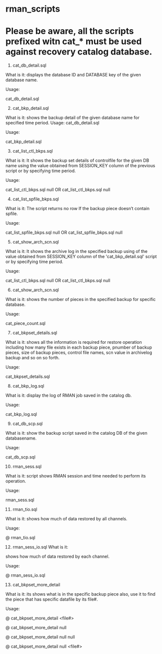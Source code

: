 # rman_scripts
# Please be aware, all the scripts prefixed witn cat_* must be used against recovery catalog database.
1. cat_db_detail.sql
 
What is it: 
displays the database ID and DATABASE key of the given database name.

Usage:

cat_db_detail.sql <DB Name>



2. cat_bkp_detail.sql 

What is it: 
shows the backup detail of the given database name for specified time period. 
Usage:
cat_db_detail.sql <DB Name>

Usage:
 
cat_bkp_detail.sql <DB Name> <How long duration>


3.  cat_list_ctl_bkps.sql
 
What is it: 
It shows the backup set details of controlfile for the given DB name using the value obtained from
SESSION_KEY column of the previous script or by specifying time period. 
 
Usage:
 
cat_list_ctl_bkps.sql <DB Name> <specific backup session key> null
OR
cat_list_ctl_bkps.sql <DB Name> null <How long duration> 


4.  cat_list_spfile_bkps.sql
 
What is it: 
The script returns no row If the backup piece doesn’t contain spfile.

Usage:
 
cat_list_spfile_bkps.sql <DB Name> <specific backup session key> null
OR
cat_list_spfile_bkps.sql <DB Name> null <piece name>


5. cat_show_arch_scn.sql

What is it: 
It shows the archive log in the specified backup using of the value obtained from SESSION_KEY
column of the 'cat_bkp_detail.sql' script or by specifying time period.

Usage:
 
cat_list_ctl_bkps.sql <DB Name> <specific backup session key> null
OR
cat_list_ctl_bkps.sql <DB Name> null <piece name>



6. cat_show_arch_scn.sql

What is it: 
shows the number of pieces in the specified backup for specific database.

Usage:
 
cat_piece_count.sql <DB Name> <specific backup session key>



7. cat_bkpset_details.sql

What is it: 
shows all the information is required for restore operation including how many file exists in each backup piece,
pnumber of backup pieces, size of backup pieces, control file names, scn value in archivelog backup and so on so forth.

Usage:
 
cat_bkpset_details.sql <DB Name> <specific backup session key>



8. cat_bkp_log.sql

What is it: 
display the log of RMAN job saved in the catalog db.

Usage:
 
cat_bkp_log.sql <DB key> <specific backup session key>



9. cat_db_scp.sql

What is it: 
show the backup script saved in the catalog DB of the given databasename.

Usage:
 
cat_db_scp.sql <DB Name>



10. rman_sess.sql

What is it: 
script shows RMAN session and time needed to perform its operation.

Usage:
 
rman_sess.sql



11. rman_tio.sql

What is it: 
shows how much of data restored by all channels. 

Usage:
 
@ rman_tio.sql



12. rman_sess_io.sql
What is it: 

shows how much of data restored by each channel. 

Usage:
 
@ rman_sess_io.sql


13. cat_bkpset_more_detail

What is it: 
its shows what is in the specific backup piece 
also, use it to find the piece that has specific datafile by its file#.

Usage:
 
@ cat_bkpset_more_detail <DB Name> <specific backup session key> <piece name> <file#>
 
@ cat_bkpset_more_detail <DB Name> <specific backup session key> <piece name> null
 
@ cat_bkpset_more_detail <DB Name> <specific backup session key> null null 
 
@ cat_bkpset_more_detail <DB Name> <specific backup session key> null <file#>
 

